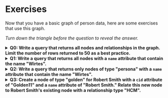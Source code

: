 # Exercises
Now that you have a basic graph of person data, here are some exercises that use this graph. 

_Turn down the triangle before the question to reveal the answer._

<details> 
  <summary><strong>Q0: Write a query that returns all nodes and relationships in the graph. Limit the number of rows returned to 50 as a best practice.</strong></summary>

```
MATCH (n) RETURN n LIMIT 50;
```
</details>

<details> 
  <summary><strong>Q1: Write a query that returns all nodes with a <code>name</code> attribute that contain the name "Wirtes".</strong></summary>

```
MATCH (n)
WHERE TOLOWER(n.name) CONTAINS 'wirtes'
RETURN n;
```
</details>

<details> 
  <summary><strong>Q2: Write a query that returns only nodes of type "persona" with a <code>name</code> attribute that contain the name "Wirtes".</strong></summary>

```
MATCH (n:persona)
WHERE TOLOWER(n.name) CONTAINS 'wirtes'
RETURN n;
```
</details>

<details> 
  <summary><strong>Q3: Create a node of type "golden" for Robert Smith with a <code>cid</code> attribute of "Golden11" and a <code>name</code> attribute of "Robert Smith." Relate this new node to Robert Smith's existing node with a relationship type "HCM".</strong></summary>

```
// Create Robert Smith Golden node
// Match HCM records for Robert Smith and create a golden record 
 MATCH (a:persona) WHERE a.name = 'Robert Smith' // HCM
 CREATE (g:golden {name:"Robert Smith", cid:"Golden11"})
//Create relationship to the source record
 CREATE (a)-[:HCM]->(g)
 RETURN a, g
```
This should return these nodes and relatioship:

<img width="659" alt="Screenshot 2024-09-16 at 5 17 57 PM" src="https://github.com/user-attachments/assets/0f3a8525-84b7-4695-9f0f-9368a5b0b5d8">
</details>

